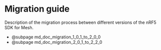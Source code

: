 # Migration guide

Description of the migration process between different versions of the nRF5 SDK for Mesh.

- @subpage md_doc_migration_1_0_1_to_2_0_0
- @subpage md_doc_migration_2_0_1_to_2_2_0
